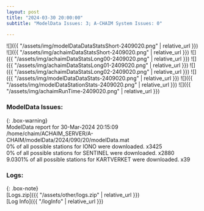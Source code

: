 ```yaml
---
layout: post
title: "2024-03-30 20:00:00"
subtitle: "ModelData Issues: 3; A-CHAIM System Issues: 0"

---
```


![]({{ "/assets/img/modelDataDataStatsShort-2409020.png" | relative_url }})
![]({{ "/assets/img/achaimDataStatsShort-2409020.png" | relative_url }})
![]({{ "/assets/img/achaimDataStatsLong00-2409020.png" | relative_url }})
![]({{ "/assets/img/achaimDataStatsLong01-2409020.png" | relative_url }})
![]({{ "/assets/img/achaimDataStatsLong02-2409020.png" | relative_url }})
![]({{ "/assets/img/modelDataDataStats-2409020.png" | relative_url }})
![]({{ "/assets/img/modelDataStationStats-2409020.png" | relative_url }})
![]({{ "/assets/img/achaimRunTime-2409020.png" | relative_url }})


### ModelData Issues:  
  
{: .box-warning}  
 ModelData report for 30-Mar-2024 20:15:09   
 /home/chaim/ACHAIM_SERVER/A-CHAIM/modelData/2024/090/20/modelData.mat   
 0% of all possible stations for IONO were downloaded. x3425   
 0% of all possible stations for SENTINEL were downloaded. x2880   
 9.0301% of all possible stations for KARTVERKET were downloaded. x39   
  


### Logs:  
  
{: .box-note}  
[Logs.zip]({{ "/assets/other/logs.zip" | relative_url }})  
[Log Info]({{ "/logInfo" | relative_url }})  
